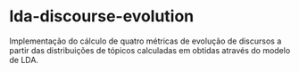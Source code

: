 # lda-discourse-evolution
Implementação do cálculo de quatro métricas de evolução de discursos a partir das distribuições de tópicos calculadas em obtidas através do modelo de LDA.
